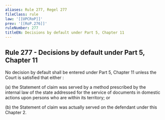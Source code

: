 ```yaml
---
aliases: Rule 277, Regel 277
fileClass: rule
law: '[[UPCRoP]]'
prev: '[[RoP.276]]'
ruleNumber: 277
titleEN: Decisions by default under Part 5, Chapter 11
---
```


## Rule 277 - Decisions by default under Part 5, Chapter 11

No decision by default shall be entered under Part 5, Chapter  11 unless the Court is satisfied that either : 
  
   (a) the Statement of claim was served by a method prescribed by the internal law of the state addressed for the service of documents in domestic actions upon persons who are within its territory; or  
  
   (b) the Statement of claim was actually served on  the defendant under this Chapter 2.